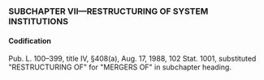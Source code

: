 ### SUBCHAPTER VII—RESTRUCTURING OF SYSTEM INSTITUTIONS ###

#### Codification ####

Pub. L. 100–399, title IV, §408(a), Aug. 17, 1988, 102 Stat. 1001, substituted "RESTRUCTURING OF" for "MERGERS OF" in subchapter heading.